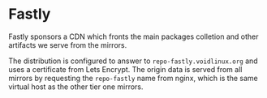 # Fastly

Fastly sponsors a CDN which fronts the main packages colletion and
other artifacts we serve from the mirrors.

The distribution is configured to answer to
`repo-fastly.voidlinux.org` and uses a certificate from Lets Encrypt.
The origin data is served from all mirrors by requesting the
`repo-fastly` name from nginx, which is the same virtual host as the
other tier one mirrors.
